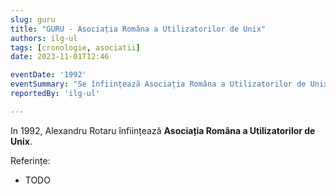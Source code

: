 ```yaml
---
slug: guru
title: "GURU - Asociația Româna a Utilizatorilor de Unix"
authors: ilg-ul
tags: [cronologie, asociatii]
date: 2023-11-01T12:46

eventDate: '1992'
eventSummary: "Se înființează Asociația Româna a Utilizatorilor de Unix (GURU)"
reportedBy: 'ilg-ul'

---
```


In 1992, Alexandru Rotaru înființează
**Asociația Româna a Utilizatorilor de Unix**.

<!-- truncate -->

Referințe:

- TODO
